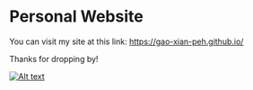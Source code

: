 # Personal Website

You can visit my site at this link: https://gao-xian-peh.github.io/

Thanks for dropping by! 

 [![Alt text](https://raw.githubusercontent.com/gao-xian-peh/gao-xian-peh.github.io/master/assets/personal_website.png)](https://gao-xian-peh.github.io/)


